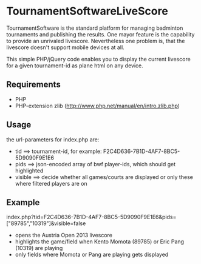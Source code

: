 TournamentSoftwareLiveScore
==============
TournamentSoftware is the standard platform for managing badminton tournaments and publishing the results. One mayor feature is the capability to provide an unrivaled livescore. Nevertheless one problem is, that the livescore doesn't support mobile devices at all.

This simple PHP/jQuery code enables you to display the current livescore for a given tournament-id as plane html on any device.

Requirements
------------
* PHP
* PHP-extension zlib (http://www.php.net/manual/en/intro.zlib.php)

Usage
------------
the url-parameters for index.php are:

* tid ==> tournament-id, for example: F2C4D636-7B1D-4AF7-8BC5-5D9090F9E1E6
* pids ==> json-encoded array of bwf player-ids, which should get highlighted
* visible ==> decide whether all games/courts are displayed or only these where filtered players are on

Example
------------
index.php?tid=F2C4D636-7B1D-4AF7-8BC5-5D9090F9E1E6&pids=["89785","10319"]&visible=false

* opens the Austria Open 2013 livescore
* highlights the game/field when Kento Momota (89785) or Eric Pang (10319) are playing 
* only fields where Momota or Pang are playing gets displayed